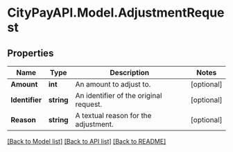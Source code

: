 # CityPayAPI.Model.AdjustmentRequest

## Properties

Name | Type | Description | Notes
------------ | ------------- | ------------- | -------------
**Amount** | **int** | An amount to adjust to. | [optional] 
**Identifier** | **string** | An identifier of the original request. | [optional] 
**Reason** | **string** | A textual reason for the adjustment. | [optional] 

[[Back to Model list]](../README.md#documentation-for-models) [[Back to API list]](../README.md#documentation-for-api-endpoints) [[Back to README]](../README.md)

